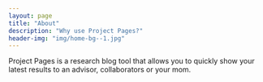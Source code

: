 ```yaml
---
layout: page
title: "About"
description: "Why use Project Pages?"
header-img: "img/home-bg--1.jpg"
---
```


Project Pages is a research blog tool that allows you to quickly show your latest results to an advisor, collaborators or your mom.
	
